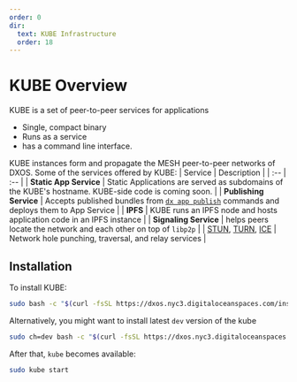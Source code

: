 ```yaml
---
order: 0
dir:
  text: KUBE Infrastructure
  order: 18
---
```


# KUBE Overview

KUBE is a set of peer-to-peer services for applications
  - Single, compact binary
  - Runs as a service
  - has a command line interface.

KUBE instances form and propagate the MESH peer-to-peer networks of DXOS. Some of the services offered by KUBE:
| Service | Description |
| :-- | :-- |
| **Static App Service** | Static Applications are served as subdomains of the KUBE's hostname. KUBE-side code is coming soon. |
| **Publishing Service** | Accepts published bundles from [`dx app publish`](../cli/publishing) commands and deploys them to App Service |
| **IPFS** | KUBE runs an IPFS node and hosts application code in an IPFS instance |
| **Signaling Service** | helps peers locate the network and each other on top of `libp2p` |
| [STUN](https://en.wikipedia.org/wiki/STUN), [TURN](https://en.wikipedia.org/wiki/Traversal_Using_Relays_around_NAT), [ICE](https://en.wikipedia.org/wiki/Interactive_Connectivity_Establishment) | Network hole punching, traversal, and relay services |

## Installation

To install KUBE:

```bash
sudo bash -c "$(curl -fsSL https://dxos.nyc3.digitaloceanspaces.com/install.sh)"
```

Alternatively, you might want to install latest `dev` version of the kube

```bash
sudo ch=dev bash -c "$(curl -fsSL https://dxos.nyc3.digitaloceanspaces.com/install.sh)"
```

After that, `kube` becomes available:

```bash
sudo kube start
```
